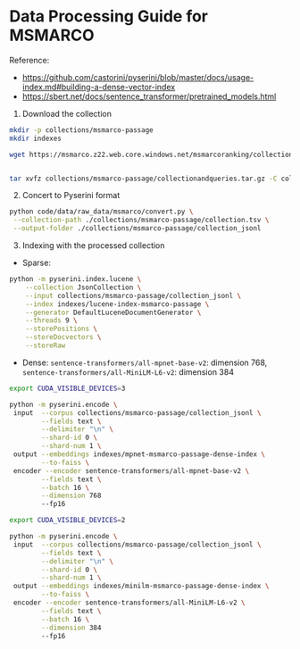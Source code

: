 # Data Processing Guide for MSMARCO

Reference:
* https://github.com/castorini/pyserini/blob/master/docs/usage-index.md#building-a-dense-vector-index
* https://sbert.net/docs/sentence_transformer/pretrained_models.html

1. Download the collection
```bash
mkdir -p collections/msmarco-passage
mkdir indexes

wget https://msmarco.z22.web.core.windows.net/msmarcoranking/collectionandqueries.tar.gz -P collections/msmarco-passage


tar xvfz collections/msmarco-passage/collectionandqueries.tar.gz -C collections/msmarco-passage
```

2. Concert to Pyserini format
```bash
python code/data/raw_data/msmarco/convert.py \
 --collection-path ./collections/msmarco-passage/collection.tsv \
 --output-folder ./collections/msmarco-passage/collection_jsonl
```


3. Indexing with the processed collection

* Sparse:

```bash
python -m pyserini.index.lucene \
    --collection JsonCollection \
    --input collections/msmarco-passage/collection_jsonl \
    --index indexes/lucene-index-msmarco-passage \
    --generator DefaultLuceneDocumentGenerator \
    --threads 9 \
    --storePositions \
    --storeDocvectors \
    --storeRaw
```

* Dense: `sentence-transformers/all-mpnet-base-v2`: dimension 768, `sentence-transformers/all-MiniLM-L6-v2`: dimension 384

```bash
export CUDA_VISIBLE_DEVICES=3

python -m pyserini.encode \
 input  --corpus collections/msmarco-passage/collection_jsonl \
        --fields text \
        --delimiter "\n" \
        --shard-id 0 \
        --shard-num 1 \
 output --embeddings indexes/mpnet-msmarco-passage-dense-index \
        --to-faiss \
 encoder --encoder sentence-transformers/all-mpnet-base-v2 \
        --fields text \
        --batch 16 \
        --dimension 768
        --fp16
```


```bash
export CUDA_VISIBLE_DEVICES=2

python -m pyserini.encode \
 input  --corpus collections/msmarco-passage/collection_jsonl \
        --fields text \
        --delimiter "\n" \
        --shard-id 0 \
        --shard-num 1 \
 output --embeddings indexes/minilm-msmarco-passage-dense-index \
        --to-faiss \
 encoder --encoder sentence-transformers/all-MiniLM-L6-v2 \
        --fields text \
        --batch 16 \
        --dimension 384
        --fp16
```
